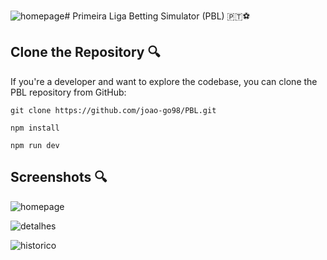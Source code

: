 ![homepage](https://github.com/user-attachments/assets/93ff0f41-7651-4cc9-b049-fad9c837baa3)# Primeira Liga Betting Simulator (PBL) 🇵🇹⚽️

## Clone the Repository 🔍

If you're a developer and want to explore the codebase, you can clone the PBL repository from GitHub:

```
git clone https://github.com/joao-go98/PBL.git

npm install

npm run dev
```

## Screenshots 🔍

![homepage](https://github.com/user-attachments/assets/edd2926c-2718-4f39-a243-5c852d2c1246)

![detalhes](https://github.com/user-attachments/assets/5849416a-682a-43e5-952c-32c38fc9b911)

![historico](https://github.com/user-attachments/assets/1c36610b-fed4-4134-9de5-3ac306e8f611)

